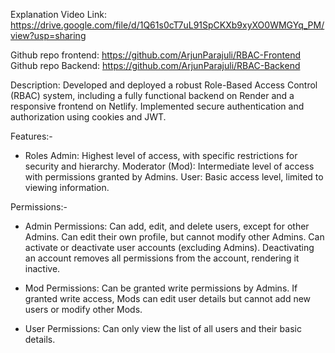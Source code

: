 Explanation Video Link: https://drive.google.com/file/d/1Q61s0cT7uL91SpCKXb9xyXO0WMGYq_PM/view?usp=sharing

Github repo frontend: https://github.com/ArjunParajuli/RBAC-Frontend
Github repo Backend:  https://github.com/ArjunParajuli/RBAC-Backend


Description:
Developed and deployed a robust Role-Based Access Control (RBAC) system, including a fully functional backend on Render and a responsive frontend on Netlify. Implemented secure authentication and authorization using cookies and JWT.

Features:-
- Roles
    Admin: Highest level of access, with specific restrictions for security and hierarchy.
    Moderator (Mod): Intermediate level of access with permissions granted by Admins.
    User: Basic access level, limited to viewing information.

Permissions:-
- Admin Permissions:
   Can add, edit, and delete users, except for other Admins.
   Can edit their own profile, but cannot modify other Admins.
   Can activate or deactivate user accounts (excluding Admins).
   Deactivating an account removes all permissions from the account, rendering it inactive.

- Mod Permissions:
   Can be granted write permissions by Admins.
   If granted write access, Mods can edit user details but cannot add new users or modify other Mods.

- User Permissions:
   Can only view the list of all users and their basic details.

